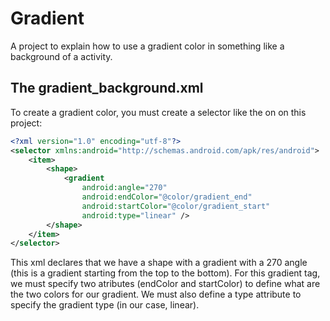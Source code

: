 # Gradient

A project to explain how to use a gradient color in something like a background of a activity.

## The gradient_background.xml

To create a gradient color, you must create a selector like the on on this project:

```xml
<?xml version="1.0" encoding="utf-8"?>
<selector xmlns:android="http://schemas.android.com/apk/res/android">
    <item>
        <shape>
            <gradient
                android:angle="270"
                android:endColor="@color/gradient_end"
                android:startColor="@color/gradient_start"
                android:type="linear" />
        </shape>
    </item>
</selector>
```

This xml declares that we have a shape with a gradient with a 270 angle (this is a gradient starting from the top to the bottom). For this gradient tag, we must specify two atributes (endColor and startColor) to define what are the two colors for our gradient. We must also define a type attribute to specify the gradient type (in our case, linear).
